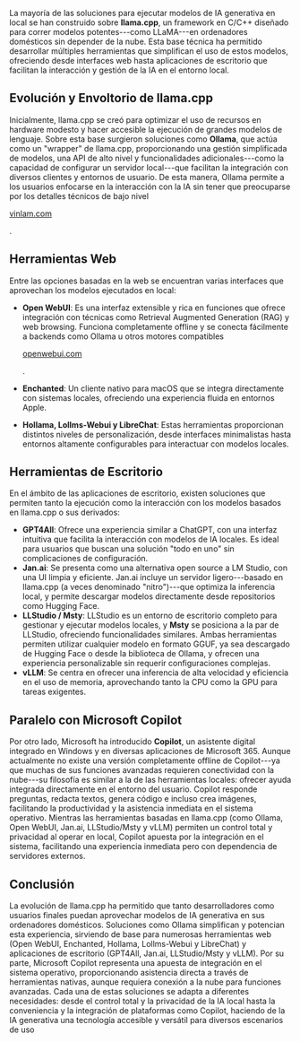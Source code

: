 La mayoría de las soluciones para ejecutar modelos de IA generativa en local se han construido sobre **llama.cpp**, un framework en C/C++ diseñado para correr modelos potentes---como LLaMA---en ordenadores domésticos sin depender de la nube. Esta base técnica ha permitido desarrollar múltiples herramientas que simplifican el uso de estos modelos, ofreciendo desde interfaces web hasta aplicaciones de escritorio que facilitan la interacción y gestión de la IA en el entorno local.

Evolución y Envoltorio de llama.cpp
-----------------------------------

Inicialmente, llama.cpp se creó para optimizar el uso de recursos en hardware modesto y hacer accesible la ejecución de grandes modelos de lenguaje. Sobre esta base surgieron soluciones como **Ollama**, que actúa como un "wrapper" de llama.cpp, proporcionando una gestión simplificada de modelos, una API de alto nivel y funcionalidades adicionales---como la capacidad de configurar un servidor local---que facilitan la integración con diversos clientes y entornos de usuario. De esta manera, Ollama permite a los usuarios enfocarse en la interacción con la IA sin tener que preocuparse por los detalles técnicos de bajo nivel

[vinlam.com](https://vinlam.com/posts/local-llm-options/)

.

Herramientas Web
----------------

Entre las opciones basadas en la web se encuentran varias interfaces que aprovechan los modelos ejecutados en local:

-   **Open WebUI**: Es una interfaz extensible y rica en funciones que ofrece integración con técnicas como Retrieval Augmented Generation (RAG) y web browsing. Funciona completamente offline y se conecta fácilmente a backends como Ollama u otros motores compatibles

    [openwebui.com](https://openwebui.com/)

    .
-   **Enchanted**: Un cliente nativo para macOS que se integra directamente con sistemas locales, ofreciendo una experiencia fluida en entornos Apple.
-   **Hollama, Lollms-Webui y LibreChat**: Estas herramientas proporcionan distintos niveles de personalización, desde interfaces minimalistas hasta entornos altamente configurables para interactuar con modelos locales.

Herramientas de Escritorio
--------------------------

En el ámbito de las aplicaciones de escritorio, existen soluciones que permiten tanto la ejecución como la interacción con los modelos basados en llama.cpp o sus derivados:

-   **GPT4All**: Ofrece una experiencia similar a ChatGPT, con una interfaz intuitiva que facilita la interacción con modelos de IA locales. Es ideal para usuarios que buscan una solución "todo en uno" sin complicaciones de configuración.
-   **Jan.ai**: Se presenta como una alternativa open source a LM Studio, con una UI limpia y eficiente. Jan.ai incluye un servidor ligero---basado en llama.cpp (a veces denominado "nitro")---que optimiza la inferencia local, y permite descargar modelos directamente desde repositorios como Hugging Face.
-   **LLStudio / Msty**: LLStudio es un entorno de escritorio completo para gestionar y ejecutar modelos locales, y **Msty** se posiciona a la par de LLStudio, ofreciendo funcionalidades similares. Ambas herramientas permiten utilizar cualquier modelo en formato GGUF, ya sea descargado de Hugging Face o desde la biblioteca de Ollama, y ofrecen una experiencia personalizable sin requerir configuraciones complejas.
-   **vLLM**: Se centra en ofrecer una inferencia de alta velocidad y eficiencia en el uso de memoria, aprovechando tanto la CPU como la GPU para tareas exigentes.

Paralelo con Microsoft Copilot
------------------------------

Por otro lado, Microsoft ha introducido **Copilot**, un asistente digital integrado en Windows y en diversas aplicaciones de Microsoft 365. Aunque actualmente no existe una versión completamente offline de Copilot---ya que muchas de sus funciones avanzadas requieren conectividad con la nube---su filosofía es similar a la de las herramientas locales: ofrecer ayuda integrada directamente en el entorno del usuario. Copilot responde preguntas, redacta textos, genera código e incluso crea imágenes, facilitando la productividad y la asistencia inmediata en el sistema operativo. Mientras las herramientas basadas en llama.cpp (como Ollama, Open WebUI, Jan.ai, LLStudio/Msty y vLLM) permiten un control total y privacidad al operar en local, Copilot apuesta por la integración en el sistema, facilitando una experiencia inmediata pero con dependencia de servidores externos.

Conclusión
----------

La evolución de llama.cpp ha permitido que tanto desarrolladores como usuarios finales puedan aprovechar modelos de IA generativa en sus ordenadores domésticos. Soluciones como Ollama simplifican y potencian esta experiencia, sirviendo de base para numerosas herramientas web (Open WebUI, Enchanted, Hollama, Lollms-Webui y LibreChat) y aplicaciones de escritorio (GPT4All, Jan.ai, LLStudio/Msty y vLLM). Por su parte, Microsoft Copilot representa una apuesta de integración en el sistema operativo, proporcionando asistencia directa a través de herramientas nativas, aunque requiera conexión a la nube para funciones avanzadas. Cada una de estas soluciones se adapta a diferentes necesidades: desde el control total y la privacidad de la IA local hasta la conveniencia y la integración de plataformas como Copilot, haciendo de la IA generativa una tecnología accesible y versátil para diversos escenarios de uso

[](https://vinlam.com/posts/local-llm-options/)